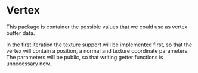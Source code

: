# Vertex

This package is container the possible values that we could use as vertex buffer data.

In the first iteration the texture support will be implemented first, so that the vertex will contain a position, a normal and texture coordinate parameters. The parameters will be public, so that writing getter functions is unnecessary now.

